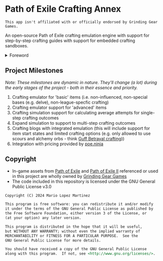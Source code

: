 # Path of Exile Crafting Annex

`This app isn't affiliated with or officially endorsed by Grinding Gear Games.`

An open-source Path of Exile crafting emulation engine with support for step-by-step crafting guides with support for embedded crafting sandboxes.

<details>
    <summary>Foreword</summary>

    The inspiration behind this project is based on a series of immuaculate blog posts made by the incredibly gifted and talented [Bartosz Ciechenawski](https://ciechanow.ski/). His blog posts are interactive in nature - allowing the readers to walk through his explanation of complex topics with interactive examples to better comprehend the content.

    My personal favorite post of his is on [Sound](https://ciechanow.ski/sound/). Check it out - it's well worth the read.

    Another reason behind my creating this project is that the [current most popular offering](https://www.craftofexile.com/en/) for Path of Exile crafting emulation and simulation is closed source (as far as I can see).

    This project will hopefully provide the community with a much better way to guide themselves through the more complex crafts using a fully open-sourced and open-for-collaboration ecosystem.
</details>

## Project Milestones

_Note: These milestones are dynamic in nature. They'll change (a lot) during the early stages of the project - both in their essence and priority._

1. Crafting emulator for 'basic' items (i.e. non-influenced, non-special bases (e.g. delve), non-league-specfic crafting)
1. Crafting emulator support for 'advanced' items
1. Crafting simulation support for calculating average attempts for single-step crafting outcomes
1. Expand simulation to support to multi-step crafting outcomes
1. Crafting blogs with integrated emulation (this will include support for item start states and limited crafting options (e.g. only allowed to use scours and alchemy orbs - think [Guff Betrayal crafting](https://www.poewiki.net/wiki/Guff_%22Tiny%22_Grenn#Position_/_Currency)))
1. Integration with pricing provided by [poe.ninja](https://poe.ninja/economy/settlers/currency)

## Copyright

- In-game assets from [Path of Exile](https://www.pathofexile.com/) and [Path of Exile II](https://pathofexile2.com/) referenced or used in this project are wholly owned by [Grinding Gear Games](https://www.grindinggear.com/)
- The code included in this repository is licensed under the GNU General Public License v3.0

```md
Copyright (C) 2024 Mario Lopez Martinez

This program is free software: you can redistribute it and/or modify
it under the terms of the GNU General Public License as published by
the Free Software Foundation, either version 3 of the License, or
(at your option) any later version.

This program is distributed in the hope that it will be useful,
but WITHOUT ANY WARRANTY; without even the implied warranty of
MERCHANTABILITY or FITNESS FOR A PARTICULAR PURPOSE.  See the
GNU General Public License for more details.

You should have received a copy of the GNU General Public License
along with this program.  If not, see <http://www.gnu.org/licenses/>.
```
